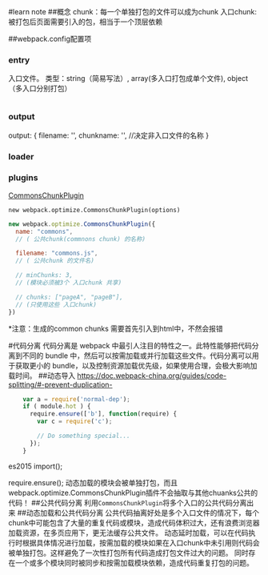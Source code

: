 #learn note
##概念
chunk：每一个单独打包的文件可以成为chunk
入口chunk: 被打包后页面需要引入的包，相当于一个顶层依赖


##webpack.config配置项
### entry
入口文件。
类型：string（简易写法）, array(多入口打包成单个文件), object（多入口分别打包）

```js

```
### output
output: {
  filename: '',
  chunkname: '', //决定非入口文件的名称
}


### loader

### plugins
[CommonsChunkPlugin](https://doc.webpack-china.org/plugins/commons-chunk-plugin/#-minchunks-)

`new webpack.optimize.CommonsChunkPlugin(options)`
```js
new webpack.optimize.CommonsChunkPlugin({
  name: "commons",
  // ( 公共chunk(commnons chunk) 的名称)

  filename: "commons.js",
  // ( 公共chunk 的文件名)

  // minChunks: 3,
  // (模块必须被3个 入口chunk 共享)

  // chunks: ["pageA", "pageB"],
  // (只使用这些 入口chunk)
})
```

*注意：生成的common chunks 需要首先引入到html中，不然会报错

#代码分离
代码分离是 webpack 中最引人注目的特性之一。此特性能够把代码分离到不同的 bundle 中，然后可以按需加载或并行加载这些文件。代码分离可以用于获取更小的 bundle，以及控制资源加载优先级，如果使用合理，会极大影响加载时间。
##动态导入
https://doc.webpack-china.org/guides/code-splitting/#-prevent-duplication-
```js
    var a = require('normal-dep');
    if ( module.hot ) {
      require.ensure(['b'], function(require) {
        var c = require('c');

        // Do something special...
      });
    }
```
es2015 import();

require.ensure();
动态加载的模块会被单独打包，而且 webpack.optimize.CommonsChunkPlugin插件不会抽取与其他chuanks公共的代码！
##公共代码分离
利用`CommonsChunkPlugin`将多个入口的公共代码分离出来
##动态加载和公共代码分离
公共代码抽离好处是多个入口文件的情况下，每个chunk中可能包含了大量的重复代码或模块，造成代码体积过大，还有浪费浏览器加载资源，在多页应用下，更无法缓存公共文件。
动态延时加载，可以在代码执行时根据具体情况进行加载，按需加载的模块如果在入口chunk中未引用则代码会被单独打包。这样避免了一次性打包所有代码造成打包文件过大的问题。 同时存在一个或多个模块同时被同步和按需加载模块依赖，造成代码重复打包的问题。
